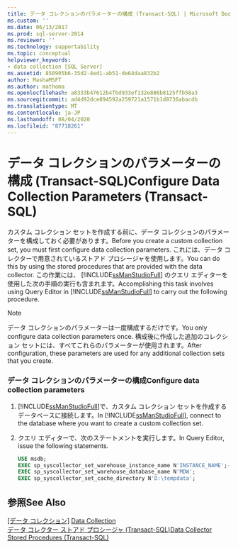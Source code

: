 ```yaml
---
title: データ コレクションのパラメーターの構成 (Transact-SQL) | Microsoft Docs
ms.custom: ''
ms.date: 06/13/2017
ms.prod: sql-server-2014
ms.reviewer: ''
ms.technology: supportability
ms.topic: conceptual
helpviewer_keywords:
- data collection [SQL Server]
ms.assetid: 850905b6-35d2-4ed1-ab51-de64daa832b2
author: MashaMSFT
ms.author: mathoma
ms.openlocfilehash: a8333b47612b4fbd933ef132e886b8125ffb58a3
ms.sourcegitcommit: ad4d92dce894592a259721a1571b1d8736abacdb
ms.translationtype: MT
ms.contentlocale: ja-JP
ms.lasthandoff: 08/04/2020
ms.locfileid: "87718261"
---
```

# <a name="configure-data-collection-parameters-transact-sql"></a><span data-ttu-id="0442b-102">データ コレクションのパラメーターの構成 (Transact-SQL)</span><span class="sxs-lookup"><span data-stu-id="0442b-102">Configure Data Collection Parameters (Transact-SQL)</span></span>
  <span data-ttu-id="0442b-103">カスタム コレクション セットを作成する前に、データ コレクションのパラメーターを構成しておく必要があります。</span><span class="sxs-lookup"><span data-stu-id="0442b-103">Before you create a custom collection set, you must first configure data collection parameters.</span></span> <span data-ttu-id="0442b-104">これには、データ コレクターで用意されているストアド プロシージャを使用します。</span><span class="sxs-lookup"><span data-stu-id="0442b-104">You can do this by using the stored procedures that are provided with the data collector.</span></span> <span data-ttu-id="0442b-105">この作業には、 [!INCLUDE[ssManStudioFull](../../includes/ssmanstudiofull-md.md)] のクエリ エディターを使用した次の手順の実行も含まれます。</span><span class="sxs-lookup"><span data-stu-id="0442b-105">Accomplishing this task involves using Query Editor in [!INCLUDE[ssManStudioFull](../../includes/ssmanstudiofull-md.md)] to carry out the following procedure.</span></span>  
  
> [!NOTE]  
>  <span data-ttu-id="0442b-106">データ コレクションのパラメーターは一度構成するだけです。</span><span class="sxs-lookup"><span data-stu-id="0442b-106">You only configure data collection parameters once.</span></span> <span data-ttu-id="0442b-107">構成後に作成した追加のコレクション セットには、すべてこれらのパラメーターが使用されます。</span><span class="sxs-lookup"><span data-stu-id="0442b-107">After configuration, these parameters are used for any additional collection sets that you create.</span></span>  
  
### <a name="configure-data-collection-parameters"></a><span data-ttu-id="0442b-108">データ コレクションのパラメーターの構成</span><span class="sxs-lookup"><span data-stu-id="0442b-108">Configure data collection parameters</span></span>  
  
1.  <span data-ttu-id="0442b-109">[!INCLUDE[ssManStudioFull](../../includes/ssmanstudiofull-md.md)]で、カスタム コレクション セットを作成するデータベースに接続します。</span><span class="sxs-lookup"><span data-stu-id="0442b-109">In [!INCLUDE[ssManStudioFull](../../includes/ssmanstudiofull-md.md)], connect to the database where you want to create a custom collection set.</span></span>  
  
2.  <span data-ttu-id="0442b-110">クエリ エディターで、次のステートメントを実行します。</span><span class="sxs-lookup"><span data-stu-id="0442b-110">In Query Editor, issue the following statements.</span></span>  
  
    ```sql  
    USE msdb;  
    EXEC sp_syscollector_set_warehouse_instance_name N'INSTANCE_NAME';-- where instance name is the name of the SQL Server instance  
    EXEC sp_syscollector_set_warehouse_database_name N'MDW';  
    EXEC sp_syscollector_set_cache_directory N'D:\tempdata';  
    ```  
  
## <a name="see-also"></a><span data-ttu-id="0442b-111">参照</span><span class="sxs-lookup"><span data-stu-id="0442b-111">See Also</span></span>  
 <span data-ttu-id="0442b-112">[[データ コレクション]](data-collection.md) </span><span class="sxs-lookup"><span data-stu-id="0442b-112">[Data Collection](data-collection.md) </span></span>  
 [<span data-ttu-id="0442b-113">データ コレクター ストアド プロシージャ &#40;Transact-SQL&#41;</span><span class="sxs-lookup"><span data-stu-id="0442b-113">Data Collector Stored Procedures &#40;Transact-SQL&#41;</span></span>](/sql/relational-databases/system-stored-procedures/data-collector-stored-procedures-transact-sql)  
  
  
